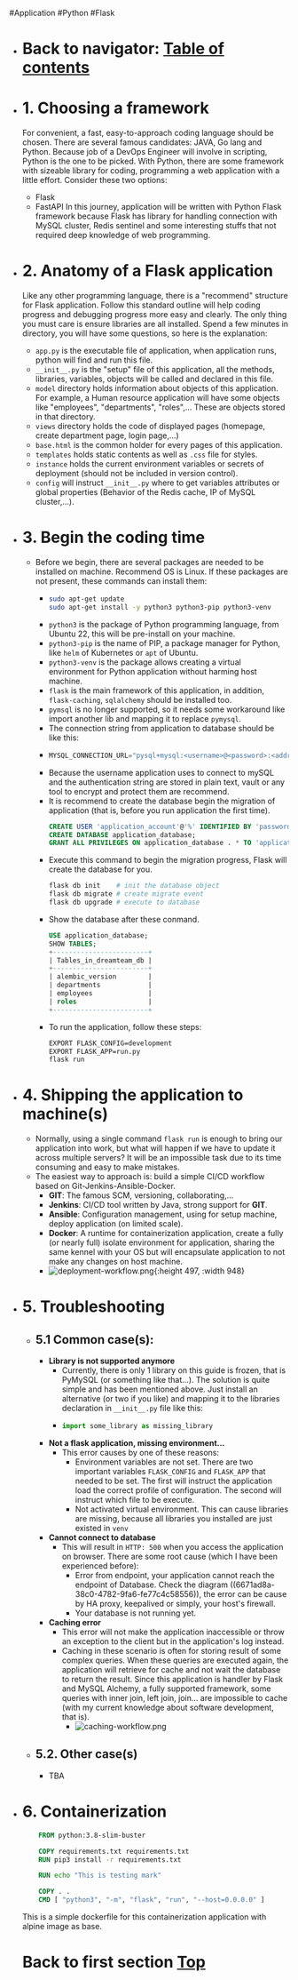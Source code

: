#Application #Python #Flask

- # Back to navigator: [Table of contents ](https://github.com/phungh67/devops-sample-application)
- # 1. Choosing a framework
  For convenient, a fast, easy-to-approach coding language should be chosen. There are several famous candidates: JAVA, Go lang and Python.
  Because job of a DevOps Engineer will involve in scripting, Python is the one to be picked.
  With Python, there are some framework with sizeable library for coding, programming a web application with a little effort. 
  Consider these two options:
	- Flask
	- FastAPI
  In this journey, application will be written with Python Flask framework because Flask has library for handling connection with MySQL cluster, Redis sentinel and some interesting stuffs that not required deep knowledge of web programming.
- # 2. Anatomy of a Flask application
  Like any other programming language, there is a "recommend" structure for Flask application. Follow this standard outline will help coding progress and debugging progress more easy and clearly.
  The only thing you must care is ensure libraries are all installed.
  Spend a few minutes in directory, you will have some questions, so here is the explanation:
	- ``app.py`` is the executable file of application, when application runs, python will find and run this file.
	- ``__init__.py`` is the "setup" file of this application, all the methods, libraries, variables, objects will be called and declared in this file.
	- ``model`` directory holds information about objects of this application. For example, a Human resource application will have some objects like "employees", "departments", "roles",... These are objects stored in that directory.
	- ``views`` directory holds the code of displayed pages (homepage, create department page, login page,...)
	- ``base.html`` is the common holder for every pages of this application.
	- ``templates`` holds static contents as well as ``.css`` file for styles.
	- ``instance`` holds the current environment variables or secrets of deployment (should not be included in version control).
	- ``config`` will instruct ``__init__.py`` where to get variables attributes or global properties (Behavior of the Redis cache, IP of MySQL cluster,...).
- # 3. Begin the coding time
	- Before we begin, there are several packages are needed to be installed on machine. Recommend OS is Linux. If these packages are not present, these commands can install them:
		- ```sh
		  sudo apt-get update
		  sudo apt-get install -y python3 python3-pip python3-venv
		  ```
		- ``python3`` is the package of Python programming language, from Ubuntu 22, this will be pre-install on your machine.
		- ``python3-pip`` is the name of PIP, a package manager for Python, like ``helm`` of Kubernetes or ``apt`` of Ubuntu.
		- ``python3-venv`` is the package allows creating a virtual environment for Python application without harming host machine.
		- ``flask`` is the main framework of this application, in addition, ``flask-caching``, ``sqlalchemy`` should be installed too.
		- ``pymsql`` is no longer supported, so it needs some workaround like import another lib and mapping it to replace ``pymysql``.
		- The connection string from application to database should be like this:
		- ```python
		  MYSQL_CONNECTION_URL="pysql+mysql:<username>@<password>:<address_of_database>:<database_port>:<database_name>""
		- Because the username application uses to connect to mySQL and the authentication string are stored in plain text, vault or any tool to encrypt and protect them are recommend.
		- It is recommend to create the database begin the migration of application (that is, before you run application the first time).
			```SQL
			CREATE USER 'application_account'@'%' IDENTIFIED BY 'password';
			CREATE DATABASE application_database;
			GRANT ALL PRIVILEGES ON application_database . * TO 'application_account'@'%';
			```
		- Execute this command to begin the migration progress, Flask will create the database for you.
			```bash
			flask db init    # init the database object
			flask db migrate # create migrate event
			flask db upgrade # execute to database
			```
		- Show the database after these conmand.
			```SQL
			USE application_database;
			SHOW TABLES;
			+------------------------+
			| Tables_in_dreamteam_db |
			+------------------------+
			| alembic_version        |
			| departments            |
			| employees              |
			| roles                  |
			+------------------------+
			```
		- To run the application, follow these steps:
			```sh
			EXPORT FLASK_CONFIG=development
			EXPORT FLASK_APP=run.py
			flask run
			```

- # 4. Shipping the application to machine(s)
	- Normally, using a single command ``flask run`` is enough to bring our application into work, but what will happen if we have to update it across multiple servers? It will be an impossible task due to its time consuming and easy to make mistakes.
	- The easiest way to approach is: build a simple CI/CD workflow based on Git-Jenkins-Ansible-Docker.
		- **GIT**: The famous SCM, versioning, collaborating,...
		- **Jenkins**: CI/CD tool written by Java, strong support for **GIT**.
		- **Ansible**: Configuration management, using for setup machine, deploy application (on limited scale).
		- **Docker**: A runtime for containerization application, create a fully (or nearly full) isolate environment for application, sharing the same kennel with your OS but will encapsulate application to not make any changes on host machine.
		- ![deployment-workflow.png](../Figures/deployment-workflow.png){:height 497, :width 948}
- # 5. Troubleshooting
	- ## 5.1 Common case(s):
		- **Library is not supported anymore**
			- Currently, there is only 1 library on this guide is frozen, that is PyMySQL (or something like that...). The solution is quite simple and has been mentioned above. Just install an alternative (or two if you like) and mapping it to the libraries declaration in ``__init__.py`` file like this:
			- ```python
			  import some_library as missing_library
			  ```
		- **Not a flask application, missing environment...**
			- This error causes by one of these reasons:
				- Environment variables are not set. There are two important variables ``FLASK_CONFIG`` and ``FLASK_APP`` that needed to be set. The first will instruct the application load the correct profile of configuration. The second will instruct which file to be execute.
				- Not activated virtual environment. This can cause libraries are missing, because all libraries you installed are just existed in ``venv``
		- **Cannot connect to database**
			- This will result in ``HTTP: 500`` when you access the application on browser. There are some root cause (which I have been experienced before):
				- Error from endpoint, your application cannot reach the endpoint of Database. Check the diagram ((6671ad8a-38c0-4782-9fa6-fe77c4c58556)), the error can be cause by HA proxy, keepalived or simply, your host's firewall.
				- Your database is not running yet.
		- **Caching error**
			- This error will not make the application inaccessible or throw an exception to the client but in the application's log instead.
			- Caching in these scenario is often for storing result of some complex queries. When these queries are executed again, the application will retrieve for cache and not wait the database to return the result. Since this application is handler by Flask and MySQL Alchemy, a fully supported framework, some queries with inner join, left join, join... are impossible to cache (with my current knowledge about software development, that is).
				- ![caching-workflow.png](../Figures/caching-workflow.png)
	- ## 5.2. Other case(s)
		- TBA
- # 6. Containerization
	```Dockerfile
		FROM python:3.8-slim-buster

		COPY requirements.txt requirements.txt
		RUN pip3 install -r requirements.txt

		RUN echo "This is testing mark"

		COPY . .
		CMD [ "python3", "-m", "flask", "run", "--host=0.0.0.0" ]
	```
	This is a simple dockerfile for this containerization application with alpine image as base.

	# Back to first section [Top](#back-to-navigator-table-of-contents)